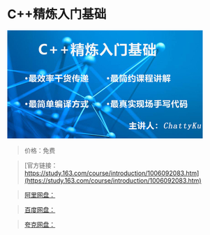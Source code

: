 # C++精炼入门基础

![img](../../../assets/study163/free/b5479f52-ca84-4625-8ef1-8f4d555a7c8c.jpg)

> 价格：免费

> [官方链接：https://study.163.com/course/introduction/1006092083.htm](https://study.163.com/course/introduction/1006092083.htm)

> [阿里网盘：]()

> [百度网盘：]()

> [夸克网盘：]()
